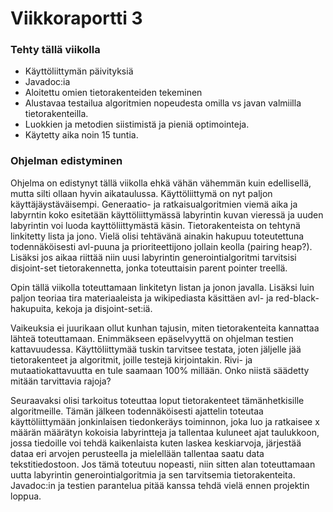 # Viikkoraportti 3

### Tehty tällä viikolla
- Käyttöliittymän päivityksiä
- Javadoc:ia
- Aloitettu omien tietorakenteiden tekeminen
- Alustavaa testailua algoritmien nopeudesta omilla vs javan valmiilla tietorakenteilla.
- Luokkien ja metodien siistimistä ja pieniä optimointeja.
- Käytetty aika noin 15 tuntia.

### Ohjelman edistyminen

Ohjelma on edistynyt tällä viikolla ehkä vähän vähemmän kuin edellisellä, mutta silti ollaan hyvin aikataulussa. Käyttöliittymä on nyt paljon käyttäjäystäväisempi. Generaatio- ja ratkaisualgoritmien viemä aika ja labyrntin koko esitetään käyttöliittymässä labyrintin kuvan vieressä ja uuden labyrintin voi luoda kayttöliittymästä käsin. Tietorakenteista on tehtynä linkitetty lista ja jono. Vielä olisi tehtävänä ainakin hakupuu toteutettuna todennäköisesti avl-puuna ja prioriteettijono jollain keolla (pairing heap?). Lisäksi jos aikaa riittää niin uusi labyrintin generointialgoritmi tarvitsisi disjoint-set tietorakennetta, jonka toteuttaisin parent pointer treellä.

Opin tällä viikolla toteuttamaan linkitetyn listan ja jonon javalla. Lisäksi luin paljon teoriaa tira materiaaleista ja wikipediasta käsittäen avl- ja red-black- hakupuita, kekoja ja disjoint-set:iä. 

Vaikeuksia ei juurikaan ollut kunhan tajusin, miten tietorakenteita kannattaa lähteä toteuttamaan. Enimmäkseen epäselvyyttä on ohjelman testien kattavuudessa. Käyttöliittymää tuskin tarvitsee testata, joten jäljelle jää tietorakenteet ja algoritmit, joille testejä kirjointakin. Rivi- ja mutaatiokattavuutta en tule saamaan 100% millään. Onko niistä säädetty mitään tarvittavia rajoja?

Seuraavaksi olisi tarkoitus toteuttaa loput tietorakenteet tämänhetkisille algoritmeille. Tämän jälkeen todennäköisesti ajattelin toteutaa käyttöliittymään jonkinlaisen tiedonkeräys toiminnon, joka luo ja ratkaisee x määrän määrätyn kokoisia labyrintteja ja tallentaa kuluneet ajat taulukkoon, jossa tiedoille voi tehdä kaikenlaista kuten laskea keskiarvoja, järjestää dataa eri arvojen perusteella ja mielellään tallentaa saatu data tekstitiedostoon. Jos tämä toteutuu nopeasti, niin sitten alan toteuttamaan uutta labyrintin generointialgoritmia ja sen tarvitsemia tietorakenteita. Javadoc:in ja testien parantelua pitää kanssa tehdä vielä ennen projektin loppua.

